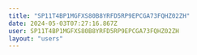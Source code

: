 ```yaml
---
title: "SP11T4BP1MGFXS80B8YRFD5RP9EPCGA73FQHZ02ZH"
date: 2024-05-03T07:27:16.867Z
user: SP11T4BP1MGFXS80B8YRFD5RP9EPCGA73FQHZ02ZH
layout: "users"
---
```

    